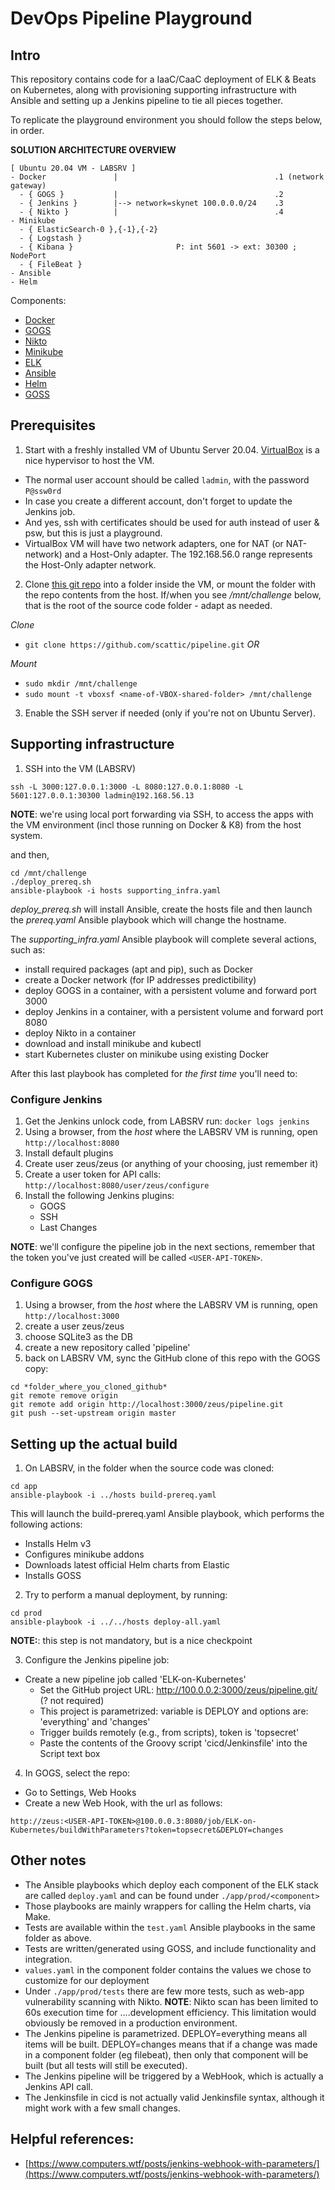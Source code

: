 # DevOps Pipeline Playground

## Intro

This repository contains code for a IaaC/CaaC deployment of ELK & Beats on Kubernetes, along with provisioning
supporting infrastructure with Ansible and setting up a Jenkins pipeline to tie all pieces together.

To replicate the playground environment you should follow the steps below, in order.

**SOLUTION ARCHITECTURE OVERVIEW**

```
[ Ubuntu 20.04 VM - LABSRV ]
- Docker               |                                   .1 (network gateway)
  - { GOGS }           |                                   .2
  - { Jenkins }        |--> network=skynet 100.0.0.0/24    .3
  - { Nikto }          |                                   .4
- Minikube
  - { ElasticSearch-0 },{-1},{-2}
  - { Logstash }
  - { Kibana }                       P: int 5601 -> ext: 30300 ; NodePort
  - { FileBeat }
- Ansible
- Helm
```

Components:
* [Docker](https://www.docker.com/)
* [GOGS](https://gogs.io/)
* [Nikto](https://cirt.net/Nikto2) 
* [Minikube](https://kubernetes.io/docs/setup/learning-environment/minikube/)
* [ELK](https://www.elastic.co/)
* [Ansible](https://www.ansible.com/)
* [Helm](https://helm.sh/)
* [GOSS](https://github.com/aelsabbahy/goss)


## Prerequisites

1. Start with a freshly installed VM of Ubuntu Server 20.04. [VirtualBox](https://www.virtualbox.org/) is a nice hypervisor to host the VM. 
  * The normal user account should be called `ladmin`, with the password `P@ssw0rd`
  * In case you create a different account, don't forget to update the Jenkins job.
  * And yes, ssh with certificates should be used for auth instead of user & psw, but this is just a playground.
  * VirtualBox VM will have two network adapters, one for NAT (or NAT-network) and a Host-Only adapter. The 192.168.56.0 range represents the Host-Only adapter network.

2. Clone [this git repo](https://github.com/scattic/pipeline) into a folder inside the VM, or mount the folder with the repo contents from the host. If/when you see */mnt/challenge* below, that is the root of the source code folder - adapt as needed. 

  *Clone*
  * `git clone https://github.com/scattic/pipeline.git` _OR_

  *Mount*
  * `sudo mkdir /mnt/challenge`
  * `sudo mount -t vboxsf <name-of-VBOX-shared-folder> /mnt/challenge`

3. Enable the SSH server if needed (only if you're not on Ubuntu Server).

## Supporting infrastructure

1. SSH into the VM (LABSRV)

`ssh -L 3000:127.0.0.1:3000 -L 8080:127.0.0.1:8080 -L 5601:127.0.0.1:30300 ladmin@192.168.56.13` 

**NOTE**: we're using local port forwarding via SSH, to access the apps with the VM environment (incl those running on Docker & K8) from the host system.

and then,

```
cd /mnt/challenge
./deploy_prereq.sh
ansible-playbook -i hosts supporting_infra.yaml
```

*deploy_prereq.sh* will install Ansible, create the hosts file and then launch the *prereq.yaml* Ansible playbook which will change the hostname.

The *supporting_infra.yaml* Ansible playbook will complete several actions, such as:
* install required packages (apt and pip), such as Docker
* create a Docker network (for IP addresses predictibility)
* deploy GOGS in a container, with a persistent volume and forward port 3000
* deploy Jenkins in a container, with a persistent volume and forward port 8080
* deploy Nikto in a container
* download and install minikube and kubectl
* start Kubernetes cluster on minikube using existing Docker

After this last playbook has completed for _the first time_ you'll need to:

### Configure Jenkins

1. Get the Jenkins unlock code, from LABSRV run: `docker logs jenkins`
2. Using a browser, from the *host* where the LABSRV VM is running, open `http://localhost:8080`
3. Install default plugins
4. Create user zeus/zeus (or anything of your choosing, just remember it)
5. Create a user token for API calls: `http://localhost:8080/user/zeus/configure`
6. Install the following Jenkins plugins:
    - GOGS
    - SSH
    - Last Changes

**NOTE**: we'll configure the pipeline job in the next sections, remember that the token you've just created will be called `<USER-API-TOKEN>`.

### Configure GOGS

1. Using a browser, from the *host* where the LABSRV VM is running, open `http://localhost:3000`
2. create a user zeus/zeus
3. choose SQLite3 as the DB
4. create a new repository called 'pipeline'
5. back on LABSRV VM, sync the GitHub clone of this repo with the GOGS copy:

```
cd *folder_where_you_cloned_github*
git remote remove origin
git remote add origin http://localhost:3000/zeus/pipeline.git
git push --set-upstream origin master
```

## Setting up the actual build

1. On LABSRV, in the folder when the source code was cloned:

```
cd app
ansible-playbook -i ../hosts build-prereq.yaml
```

This will launch the build-prereq.yaml Ansible playbook, which performs the following actions:
* Installs Helm v3
* Configures minikube addons
* Downloads latest official Helm charts from Elastic
* Installs GOSS

2. Try to perform a manual deployment, by running:

```
cd prod
ansible-playbook -i ../../hosts deploy-all.yaml
``` 

**NOTE:**: this step is not mandatory, but is a nice checkpoint

3. Configure the Jenkins pipeline job:

* Create a new pipeline job called 'ELK-on-Kubernetes'
    * Set the GitHub project URL: http://100.0.0.2:3000/zeus/pipeline.git/ (? not required)
    * This project is parametrized: variable is DEPLOY and options are: 'everything' and 'changes'
    * Trigger builds remotely (e.g., from scripts), token is 'topsecret'
    * Paste the contents of the Groovy script 'cicd/Jenkinsfile' into the Script text box

4. In GOGS, select the repo:

* Go to Settings, Web Hooks
* Create a new Web Hook, with the url as follows:

```
http://zeus:<USER-API-TOKEN>@100.0.0.3:8080/job/ELK-on-Kubernetes/buildWithParameters?token=topsecret&DEPLOY=changes
```

## Other notes

* The Ansible playbooks which deploy each component of the ELK stack are called `deploy.yaml` and can be found under `./app/prod/<component>`
* Those playbooks are mainly wrappers for calling the Helm charts, via Make.
* Tests are available within the `test.yaml` Ansible playbooks in the same folder as above.
* Tests are written/generated using GOSS, and include functionality and integration.
* `values.yaml` in the component folder contains the values we chose to customize for our deployment
* Under `./app/prod/tests` there are few more tests, such as web-app vulnerability scanning with Nikto.
**NOTE**: Nikto scan has been limited to 60s execution time for ....development efficiency. This limitation would obviously be removed in a production environment.
* The Jenkins pipeline is parametrized. DEPLOY=everything means all items will be built. DEPLOY=changes means that if a change was made in a component folder (eg filebeat), then only that component will be built (but all tests will still be executed).
* The Jenkins pipeline will be triggered by a WebHook, which is actually a Jenkins API call.
* The Jenkinsfile in cicd is not actually valid Jenkinsfile syntax, although it might work with a few small changes.

## Helpful references:
* [https://www.computers.wtf/posts/jenkins-webhook-with-parameters/](https://www.computers.wtf/posts/jenkins-webhook-with-parameters/)